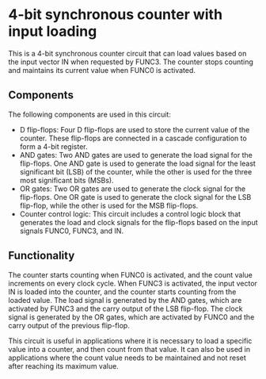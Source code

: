 # 4-bit synchronous counter with input loading

This is a 4-bit synchronous counter circuit that can load values based on the input vector IN when requested by FUNC3. The counter stops counting and maintains its current value when FUNC0 is activated.

## Components

The following components are used in this circuit:

- D flip-flops: Four D flip-flops are used to store the current value of the counter. These flip-flops are connected in a cascade configuration to form a 4-bit register.
- AND gates: Two AND gates are used to generate the load signal for the flip-flops. One AND gate is used to generate the load signal for the least significant bit (LSB) of the counter, while the other is used for the three most significant bits (MSBs).
- OR gates: Two OR gates are used to generate the clock signal for the flip-flops. One OR gate is used to generate the clock signal for the LSB flip-flop, while the other is used for the MSB flip-flops.
- Counter control logic: This circuit includes a control logic block that generates the load and clock signals for the flip-flops based on the input signals FUNC0, FUNC3, and IN.

## Functionality

The counter starts counting when FUNC0 is activated, and the count value increments on every clock cycle. When FUNC3 is activated, the input vector IN is loaded into the counter, and the counter starts counting from the loaded value. The load signal is generated by the AND gates, which are activated by FUNC3 and the carry output of the LSB flip-flop. The clock signal is generated by the OR gates, which are activated by FUNC0 and the carry output of the previous flip-flop.

This circuit is useful in applications where it is necessary to load a specific value into a counter, and then count from that value. It can also be used in applications where the count value needs to be maintained and not reset after reaching its maximum value.